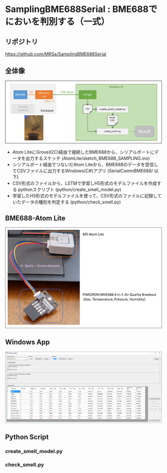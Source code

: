# SamplingBME688Serial : BME688でにおいを判別する（一式）

## リポジトリ
https://github.com/MRSa/SamplingBME688Serial

## 全体像
![Overview](https://github.com/MRSa/SamplingBME688Serial/blob/master/images/Overview.png?raw=true)

- Atom LiteにGrove(I2C)経由で接続したBME688から、シリアルポートにデータを出力するスケッチ (AtomLite/sketch_BME688_SAMPLING.ino)
- シリアルポート経由でつないだAtom Liteから、BME688のデータを受信してCSVファイルに出力するWindows(C#)アプリ (SerialCommBME688/ 以下)
- CSV形式のファイルから、LSTMで学習しH5形式のモデルファイルを作成する pythonスクリプト (python/create_smell_model.py)
- 学習したH5形式のモデルファイルを使って、CSV形式のファイルに記録していたデータの種別を判定する (python/check_smell.py)


## BME688-Atom Lite

![Atom Lite](https://github.com/MRSa/SamplingBME688Serial/blob/master/images/AtomLite.png?raw=true)

## Windows App

![Atom Lite](https://github.com/MRSa/SamplingBME688Serial/blob/master/images/bme688Win.png?raw=true)

## Python Script

### create_smell_model.py

### check_smell.py


